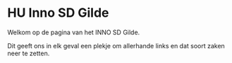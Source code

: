 # HU Inno SD Gilde

Welkom op de pagina van het INNO SD Gilde.

Dit geeft ons in elk geval een plekje om allerhande links en dat soort zaken neer te zetten.
